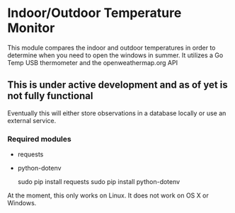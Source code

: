 # Indoor/Outdoor Temperature Monitor
This module compares the indoor and outdoor temperatures in order to determine when you need to open the windows
in summer. It utilizes a Go Temp USB thermometer and the openweathermap.org API

## This is under active development and as of yet is not fully functional
Eventually this will either store observations in a database locally or use an external service.

### Required modules
* requests
* python-dotenv


    sudo pip install requests
    sudo pip install python-dotenv

At the moment, this only works on Linux. It does not work on OS X or Windows.

